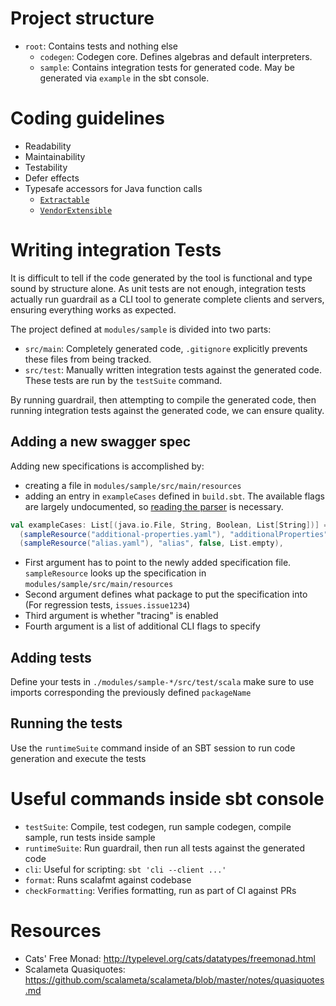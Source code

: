 Project structure
=================

- `root`: Contains tests and nothing else
  - `codegen`: Codegen core. Defines algebras and default interpreters.
  - `sample`: Contains integration tests for generated code. May be generated via `example` in the sbt console.

Coding guidelines
=================

- Readability
- Maintainability
- Testability
- Defer effects
- Typesafe accessors for Java function calls
  - [`Extractable`](../modules/codegen/src/main/scala/com/twilio/guardrail/extract/Extractable.scala)
  - [`VendorExtensible`](../modules/codegen/src/main/scala/com/twilio/guardrail/extract/VendorExtension.scala)

Writing integration Tests
=========================

It is difficult to tell if the code generated by the tool is functional and type
sound by structure alone. As unit tests are not enough, integration tests
actually run guardrail as a CLI tool to generate complete clients and servers,
ensuring everything works as expected.

The project defined at `modules/sample` is divided into two parts:
 - `src/main`: Completely generated code, `.gitignore` explicitly prevents these files from being tracked.
 - `src/test`: Manually written integration tests against the generated code. These tests are run by the `testSuite` command.

By running guardrail, then attempting to compile the generated code, then
running integration tests against the generated code, we can ensure quality.

Adding a new swagger spec
-------------------------

Adding new specifications is accomplished by:

 - creating a file in `modules/sample/src/main/resources`
 - adding an entry in `exampleCases` defined in `build.sbt`. The available flags are largely undocumented, so [reading the parser](https://github.com/twilio/guardrail/blob/master/modules/codegen/src/main/scala/com/twilio/guardrail/core/CoreTermInterp.scala#L67-L91) is necessary.

```scala
val exampleCases: List[(java.io.File, String, Boolean, List[String])] = List(
  (sampleResource("additional-properties.yaml"), "additionalProperties", false, List.empty),
  (sampleResource("alias.yaml"), "alias", false, List.empty),
```

- First argument has to point to the newly added specification file. `sampleResource` looks up the specification in `modules/sample/src/main/resources`
- Second argument defines what package to put the specification into (For regression tests, `issues.issue1234`)
- Third argument is whether "tracing" is enabled
- Fourth argument is a list of additional CLI flags to specify

Adding tests
------------

Define your tests in `./modules/sample-*/src/test/scala` make sure to use
imports corresponding the previously defined `packageName`

Running the tests
-----------------

Use the `runtimeSuite` command inside of an SBT session to run code generation and execute the tests


Useful commands inside sbt console
==================================

- `testSuite`: Compile, test codegen, run sample codegen, compile sample, run tests inside sample
- `runtimeSuite`: Run guardrail, then run all tests against the generated code
- `cli`: Useful for scripting: `sbt 'cli --client ...'`
- `format`: Runs scalafmt against codebase
- `checkFormatting`: Verifies formatting, run as part of CI against PRs

Resources
=========

- Cats' Free Monad: http://typelevel.org/cats/datatypes/freemonad.html
- Scalameta Quasiquotes: https://github.com/scalameta/scalameta/blob/master/notes/quasiquotes.md
